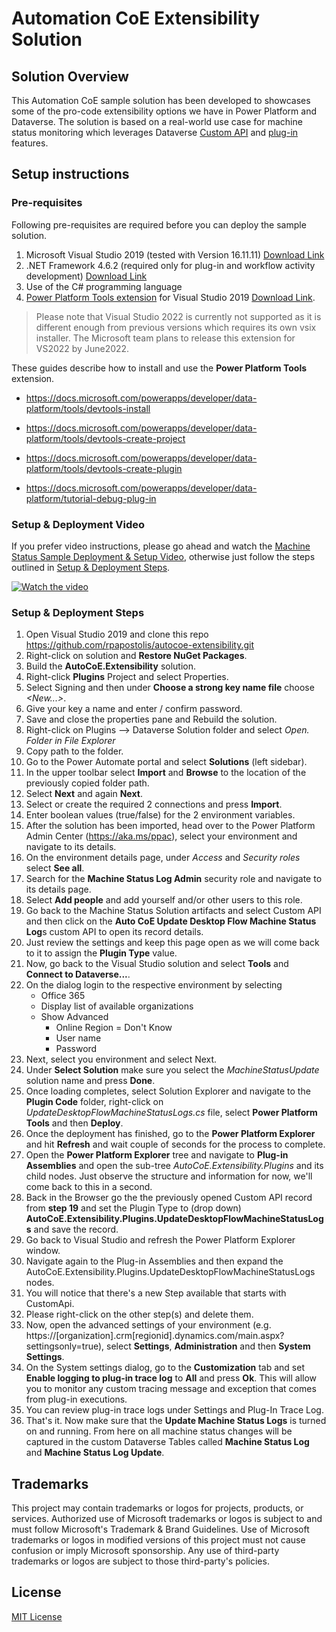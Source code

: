 # Automation CoE Extensibility Solution

## Solution Overview

This Automation CoE sample solution has been developed to showcases some of the  pro-code extensibility options we have in Power Platform and Dataverse. The solution is based on a real-world use case for machine status monitoring which leverages Dataverse [Custom API](https://docs.microsoft.com/powerapps/developer/data-platform/custom-api) and [plug-in](https://docs.microsoft.com/powerapps/developer/data-platform/plug-ins) features.

## Setup instructions

### Pre-requisites

Following pre-requisites are required before you can deploy the sample solution.

1. Microsoft Visual Studio 2019 (tested with Version 16.11.11) [Download Link](https://visualstudio.microsoft.com/vs/older-downloads/)
2. .NET Framework 4.6.2 (required only for plug-in and workflow activity development) [Download Link](https://dotnet.microsoft.com/download/dotnet-framework/net462)
3. Use of the C# programming language
4. [Power Platform Tools extension](https://docs.microsoft.com/powerapps/developer/data-platform/tools/devtools-install) for Visual Studio 2019 [Download Link](https://marketplace.visualstudio.com/items?itemName=microsoft-IsvExpTools.PowerPlatformTools).

> Please note that Visual Studio 2022 is currently not supported as it is different enough from previous versions which requires its own vsix installer. The Microsoft team plans to release this extension for VS2022 by June2022.

These guides describe how to install and use the **Power Platform Tools** extension.

- <https://docs.microsoft.com/powerapps/developer/data-platform/tools/devtools-install>

- <https://docs.microsoft.com/powerapps/developer/data-platform/tools/devtools-create-project>

- <https://docs.microsoft.com/powerapps/developer/data-platform/tools/devtools-create-plugin>

- <https://docs.microsoft.com/powerapps/developer/data-platform/tutorial-debug-plug-in>

### Setup & Deployment Video

If you prefer video instructions, please go ahead and watch the [Machine Status Sample Deployment & Setup Video](https://rpacoestorage.blob.core.windows.net/public-coe-blobs/Machine_Status_Sample_Setup.mp4), otherwise just follow the steps outlined in [Setup & Deployment Steps](#setup--deployment-steps).

[![Watch the video](https://rpacoestorage.blob.core.windows.net/public-coe-blobs/Machine_Status_Sample_Setup_First_Frame.png)](https://rpacoestorage.blob.core.windows.net/public-coe-blobs/Machine_Status_Sample_Setup.mp4)

### Setup & Deployment Steps

1. Open Visual Studio 2019 and clone this repo <https://github.com/rpapostolis/autocoe-extensibility.git>
2. Right-click on solution and **Restore NuGet Packages**.
3. Build the **AutoCoE.Extensibility** solution.
4. Right-click **Plugins** Project and select Properties.
5. Select Signing and then under **Choose a strong key name file** choose *<New...>*.
6. Give your key a name and enter / confirm password.
7. Save and close the properties pane and Rebuild the solution.
8. Right-click on Plugins --> Dataverse Solution folder and select *Open. Folder in File Explorer*
9. Copy path to the folder.
10. Go to the Power Automate portal and select **Solutions** (left sidebar).
11. In the upper toolbar select **Import** and **Browse** to the location of the previously copied folder path.
12. Select **Next** and again **Next**.
13. Select or create the required 2 connections and press **Import**.
14. Enter boolean values (true/false) for the 2 environment variables.
15. After the solution has been imported, head over to the Power Platform Admin Center (<https://aka.ms/ppac>), select your environment and navigate to its details.
16. On the environment details page, under *Access* and *Security roles* select **See all**.
17. Search for the **Machine Status Log Admin** security role and navigate to its details page.
18. Select **Add people** and add yourself and/or other users to this role.
19. Go back to the Machine Status Solution artifacts and select Custom API and then click on the **Auto CoE Update Desktop Flow Machine Status Log**s custom API to open its record details.
20. Just review the settings and keep this page open as we will come back to it to assign the **Plugin Type** value.
21. Now, go back to the Visual Studio solution and select **Tools** and **Connect to Dataverse...**.
22. On the dialog login to the respective environment by selecting
    - Office 365
    - Display list of available organizations
    - Show Advanced  
        - Online Region = Don't Know
        - User name
        - Password
23. Next, select you environment and select Next.
24. Under **Select Solution** make sure you select the *MachineStatusUpdate* solution name and press **Done**.
25. Once loading completes, select Solution Explorer and navigate to the **Plugin Code** folder, right-click on *UpdateDesktopFlowMachineStatusLogs.cs* file, select **Power Platform Tools** and then **Deploy**.
26. Once the deployment has finished, go to the **Power Platform Explorer** and hit **Refresh** and wait couple of seconds for the process to complete.
27. Open the **Power Platform Explorer** tree and navigate to **Plug-in Assemblies** and open the sub-tree *AutoCoE.Extensibility.Plugins* and its child nodes. Just observe the structure and information for now, we'll come back to this in a second.
28. Back in the Browser go the the previously opened Custom API record from **step 19** and set the Plugin Type to (drop down) **AutoCoE.Extensibility.Plugins.UpdateDesktopFlowMachineStatusLogs** and save the record.
29. Go back to Visual Studio and refresh the Power Platform Explorer window.
30. Navigate again to the Plug-in Assemblies and then expand the AutoCoE.Extensibility.Plugins.UpdateDesktopFlowMachineStatusLogs nodes.
31. You will notice that there's a new Step available that starts with CustomApi.
32. Please right-click on the other step(s) and delete them.
33. Now, open the advanced settings of your environment (e.g. https://[organization].crm[regionid].dynamics.com/main.aspx?settingsonly=true), select **Settings**, **Administration** and then **System Settings**.
34. On the System settings dialog, go to the **Customization** tab and set **Enable logging to plug-in trace log** to **All** and press **Ok**. This will allow you to monitor any custom tracing message and exception that comes from plug-in executions.
35. You can review plug-in trace logs under Settings and Plug-In Trace Log.
36. That's it. Now make sure that the **Update Machine Status Logs** is turned on and running. From here on all machine status changes will be captured in the custom Dataverse Tables called **Machine Status Log** and **Machine Status Log Update**.

## Trademarks

This project may contain trademarks or logos for projects, products, or services. Authorized use of Microsoft trademarks or logos is subject to and must follow Microsoft's Trademark & Brand Guidelines. Use of Microsoft trademarks or logos in modified versions of this project must not cause confusion or imply Microsoft sponsorship. Any use of third-party trademarks or logos are subject to those third-party's policies.

## License

[MIT License](https://github.com/rpapostolis/autocoe-extensibility/blob/master/LICENSE)